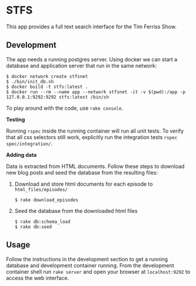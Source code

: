 # STFS

This app provides a full text search interface for the Tim Ferriss Show.

## Development

The app needs a running postgres server. Using docker we can start a database and application server that run in the same network:

```shell
$ docker network create stfsnet
$ ./bin/init_db.sh
$ docker build -t stfs:latest .
$ docker run --rm --name app --network stfsnet -it -v $(pwd):/app -p 127.0.0.1:9292:9292 stfs:latest /bin/sh
```

To play around with the code, use `rake console`.

**Testing**

Running `rspec` inside the running container will run all unit tests. To verify that all css selectors still work, explicitly run the integration tests `rspec spec/integration/`.

**Adding data**

Data is extracted from HTML documents. Follow these steps to download new blog posts and seed the database from the resulting files:

1. Download and store html documents for each episode to `html_files/episodes/`
   ```shell
   $ rake download_episodes
   ```
2. Seed the database from the downloaded html files
   ```shell
   $ rake db:schema_load
   $ rake db:seed
   ```

## Usage

Follow the instructions in the development section to get a running database and development container running. From the development container shell run `rake server` and open your browser at `localhost:9292` to access the web interface.
